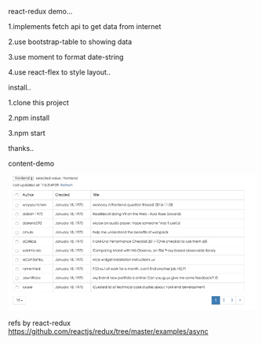 react-redux demo...

1.implements fetch api to get data from internet

2.use bootstrap-table to showing data

3.use moment to format date-string

4.use react-flex to style layout..

install..

1.clone this project 

2.npm install

3.npm start

thanks..

content-demo

![alt tag](https://github.com/lastingyeh/async-lab/blob/master/async-lab.jpeg)

refs by react-redux https://github.com/reactjs/redux/tree/master/examples/async
